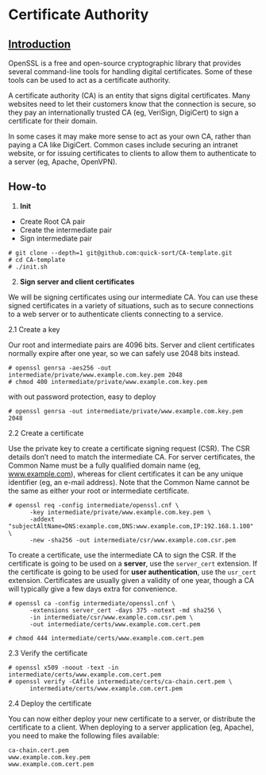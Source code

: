 Certificate Authority
====================

## [Introduction](https://jamielinux.com/docs/openssl-certificate-authority/introduction.html)

OpenSSL is a free and open-source cryptographic library that provides several command-line tools for handling digital certificates. Some of these tools can be used to act as a certificate authority.

A certificate authority (CA) is an entity that signs digital certificates. Many websites need to let their customers know that the connection is secure, so they pay an internationally trusted CA (eg, VeriSign, DigiCert) to sign a certificate for their domain.

In some cases it may make more sense to act as your own CA, rather than paying a CA like DigiCert. Common cases include securing an intranet website, or for issuing certificates to clients to allow them to authenticate to a server (eg, Apache, OpenVPN).


## How-to

1. **Init**
* Create Root CA pair
* Create the intermediate pair
* Sign intermediate pair

```
# git clone --depth=1 git@github.com:quick-sort/CA-template.git
# cd CA-template
# ./init.sh
```

2. **Sign server and client certificates**

We will be signing certificates using our intermediate CA. You can use these signed certificates in a variety of situations, such as to secure connections to a web server or to authenticate clients connecting to a service.

2.1 Create a key

Our root and intermediate pairs are 4096 bits. Server and client certificates normally expire after one year, so we can safely use 2048 bits instead.

```
# openssl genrsa -aes256 -out intermediate/private/www.example.com.key.pem 2048
# chmod 400 intermediate/private/www.example.com.key.pem
```

with out password protection, easy to deploy
```
# openssl genrsa -out intermediate/private/www.example.com.key.pem 2048
```

2.2 Create a certificate

Use the private key to create a certificate signing request (CSR). The CSR details don’t need to match the intermediate CA. For server certificates, the Common Name must be a fully qualified domain name (eg, www.example.com), whereas for client certificates it can be any unique identifier (eg, an e-mail address). Note that the Common Name cannot be the same as either your root or intermediate certificate.

```
# openssl req -config intermediate/openssl.cnf \
      -key intermediate/private/www.example.com.key.pem \
      -addext "subjectAltName=DNS:example.com,DNS:www.example.com,IP:192.168.1.100" \
      -new -sha256 -out intermediate/csr/www.example.com.csr.pem
```

To create a certificate, use the intermediate CA to sign the CSR. If the certificate is going to be used on a **server**, use the `server_cert` extension. If the certificate is going to be used for **user authentication**, use the `usr_cert` extension. Certificates are usually given a validity of one year, though a CA will typically give a few days extra for convenience.

```
# openssl ca -config intermediate/openssl.cnf \
      -extensions server_cert -days 375 -notext -md sha256 \
      -in intermediate/csr/www.example.com.csr.pem \
      -out intermediate/certs/www.example.com.cert.pem

# chmod 444 intermediate/certs/www.example.com.cert.pem
```

2.3 Verify the certificate

```
# openssl x509 -noout -text -in intermediate/certs/www.example.com.cert.pem
# openssl verify -CAfile intermediate/certs/ca-chain.cert.pem \
      intermediate/certs/www.example.com.cert.pem
```

2.4 Deploy the certificate

You can now either deploy your new certificate to a server, or distribute the certificate to a client. When deploying to a server application (eg, Apache), you need to make the following files available:
```
ca-chain.cert.pem
www.example.com.key.pem
www.example.com.cert.pem
```

